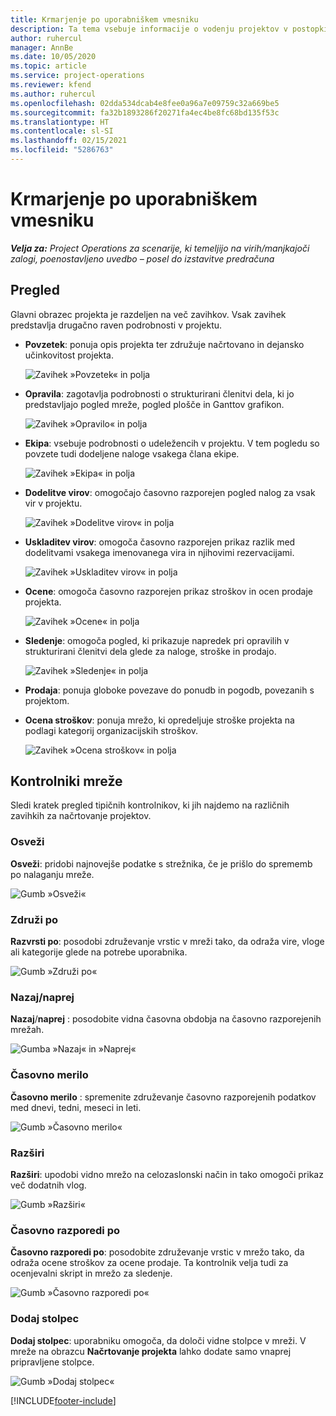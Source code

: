 ```yaml
---
title: Krmarjenje po uporabniškem vmesniku
description: Ta tema vsebuje informacije o vodenju projektov v postopkih aplikacije Dynamics 365 Project.
author: ruhercul
manager: AnnBe
ms.date: 10/05/2020
ms.topic: article
ms.service: project-operations
ms.reviewer: kfend
ms.author: ruhercul
ms.openlocfilehash: 02dda534dcab4e8fee0a96a7e09759c32a669be5
ms.sourcegitcommit: fa32b1893286f20271fa4ec4be8fc68bd135f53c
ms.translationtype: HT
ms.contentlocale: sl-SI
ms.lasthandoff: 02/15/2021
ms.locfileid: "5286763"
---
```

# <a name="navigating-the-user-interface"></a>Krmarjenje po uporabniškem vmesniku

_**Velja za:** Project Operations za scenarije, ki temeljijo na virih/manjkajoči zalogi, poenostavljeno uvedbo – posel do izstavitve predračuna_

## <a name="overview"></a>Pregled

Glavni obrazec projekta je razdeljen na več zavihkov. Vsak zavihek predstavlja drugačno raven podrobnosti v projektu.

- **Povzetek**: ponuja opis projekta ter združuje načrtovano in dejansko učinkovitost projekta.

    ![Zavihek »Povzetek« in polja](media/navigation7.png)

- **Opravila**: zagotavlja podrobnosti o strukturirani členitvi dela, ki jo predstavljajo pogled mreže, pogled plošče in Ganttov grafikon.

    ![Zavihek »Opravilo« in polja](media/navigation8.png)

- **Ekipa**: vsebuje podrobnosti o udeležencih v projektu. V tem pogledu so povzete tudi dodeljene naloge vsakega člana ekipe.

    ![Zavihek »Ekipa« in polja](media/navigation9.png)

- **Dodelitve virov**: omogočajo časovno razporejen pogled nalog za vsak vir v projektu.

    ![Zavihek »Dodelitve virov« in polja](media/navigation10.png)

- **Uskladitev virov**: omogoča časovno razporejen prikaz razlik med dodelitvami vsakega imenovanega vira in njihovimi rezervacijami.

    ![Zavihek »Uskladitev virov« in polja](media/navigation11.png)

- **Ocene**: omogoča časovno razporejen prikaz stroškov in ocen prodaje projekta.

    ![Zavihek »Ocene« in polja](media/navigation12.png)

- **Sledenje**: omogoča pogled, ki prikazuje napredek pri opravilih v strukturirani členitvi dela glede za naloge, stroške in prodajo.

    ![Zavihek »Sledenje« in polja](media/navigation13.png)

- **Prodaja**: ponuja globoke povezave do ponudb in pogodb, povezanih s projektom.

- **Ocena stroškov**: ponuja mrežo, ki opredeljuje stroške projekta na podlagi kategorij organizacijskih stroškov.

    ![Zavihek »Ocena stroškov« in polja](media/navigation14.png)

## <a name="grid-controls"></a>Kontrolniki mreže

Sledi kratek pregled tipičnih kontrolnikov, ki jih najdemo na različnih zavihkih za načrtovanje projektov.

### <a name="refresh"></a>Osveži

**Osveži**: pridobi najnovejše podatke s strežnika, če je prišlo do sprememb po nalaganju mreže.

![Gumb »Osveži«](media/navigation7.png)

### <a name="group-by"></a>Združi po

**Razvrsti po**: posodobi združevanje vrstic v mreži tako, da odraža vire, vloge ali kategorije glede na potrebe uporabnika.

![Gumb »Združi po«](media/navigation6.png)

### <a name="previousnext"></a>Nazaj/naprej

**Nazaj**/**naprej** : posodobite vidna časovna obdobja na časovno razporejenih mrežah.

![Gumba »Nazaj« in »Naprej«](media/navigation2.png)

### <a name="timescale"></a>Časovno merilo

**Časovno merilo** : spremenite združevanje časovno razporejenih podatkov med dnevi, tedni, meseci in leti.

![Gumb »Časovno merilo«](media/navigation3.png)

### <a name="expand"></a>Razširi

**Razširi**: upodobi vidno mrežo na celozaslonski način in tako omogoči prikaz več dodatnih vlog.

![Gumb »Razširi«](media/navigation4.png)

### <a name="time-phase-by"></a>Časovno razporedi po

**Časovno razporedi po**: posodobite združevanje vrstic v mrežo tako, da odraža ocene stroškov za ocene prodaje. Ta kontrolnik velja tudi za ocenjevalni skript in mrežo za sledenje.

![Gumb »Časovno razporedi po«](media/navigation0.png)

### <a name="add-column"></a>Dodaj stolpec

**Dodaj stolpec**: uporabniku omogoča, da določi vidne stolpce v mreži. V mreže na obrazcu **Načrtovanje projekta** lahko dodate samo vnaprej pripravljene stolpce.

![Gumb »Dodaj stolpec«](media/navigation5.png)


[!INCLUDE[footer-include](../includes/footer-banner.md)]